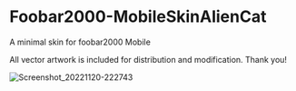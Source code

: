 # Foobar2000-MobileSkinAlienCat
A minimal skin for foobar2000 Mobile

All vector artwork is included for distribution and modification. Thank you!


![Screenshot_20221120-222743](https://user-images.githubusercontent.com/16135535/202959724-a7bd04b3-ef2c-49b1-9ae6-086d6e2f56e0.png)




